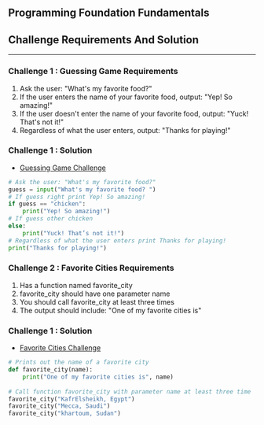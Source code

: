 ## Programming Foundation Fundamentals 

## Challenge Requirements And Solution
--------------------------------------

### Challenge 1 : Guessing Game Requirements

1. Ask the user: "What's my favorite food?" 
2. If the user enters the name of your favorite food, output: "Yep! So amazing!" 
3. If the user doesn't enter the name of your favorite food, output: "Yuck! That's not it!"
4. Regardless of what the user enters, output: "Thanks for playing!"


### Challenge 1 : Solution

- [Guessing Game Challenge](https://raw.githubusercontent.com/fetian-debug/KalbonyanElmarsos/main/Linkedin-Learning/Programming-Foundation-Fundamentals/Challengs/Guessing-Game-Challenge.py)
```python
# Ask the user: "What's my favorite food?"
guess = input("What's my favorite food? ")
# If guess right print Yep! So amazing!
if guess == "chicken":
    print("Yep! So amazing!")
# If guess other chicken
else:
    print("Yuck! That’s not it!")
# Regardless of what the user enters print Thanks for playing!
print("Thanks for playing!")

```

### Challenge 2 : Favorite Cities Requirements

1. Has a function named favorite_city
2. favorite_city should have one parameter name
3. You should call favorite_city at least three times
4. The output should include: "One of my favorite cities is" 



### Challenge 1 : Solution

- [Favorite Cities Challenge](https://raw.githubusercontent.com/fetian-debug/KalbonyanElmarsos/main/Linkedin-Learning/Programming-Foundation-Fundamentals/Challengs/Favorite-Cities-Challenge.py)

```python
# Prints out the name of a favorite city
def favorite_city(name):
    print("One of my favorite cities is", name)
    
# Call function favorite_city with parameter name at least three time
favorite_city("KafrElsheikh, Egypt")
favorite_city("Mecca, Saudi")
favorite_city("khartoum, Sudan")

```
